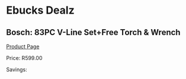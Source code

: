 
# Ebucks Dealz
## Bosch: 83PC V-Line Set+Free Torch & Wrench
[Product Page](https://www.ebucks.com/web/shop/productSelected.do?prodId=340021425&catId=336131644)

Price: R599.00

Savings: 


	